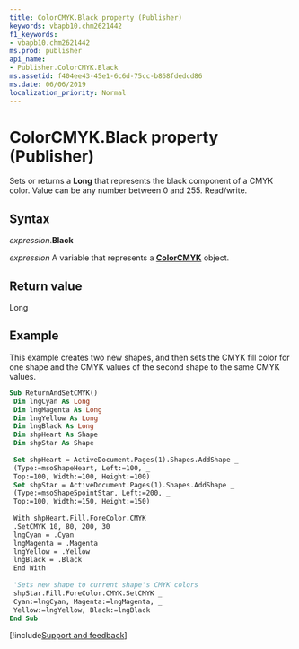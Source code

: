 ```yaml
---
title: ColorCMYK.Black property (Publisher)
keywords: vbapb10.chm2621442
f1_keywords:
- vbapb10.chm2621442
ms.prod: publisher
api_name:
- Publisher.ColorCMYK.Black
ms.assetid: f404ee43-45e1-6c6d-75cc-b868fdedcd86
ms.date: 06/06/2019
localization_priority: Normal
---
```



# ColorCMYK.Black property (Publisher)

Sets or returns a **Long** that represents the black component of a CMYK color. Value can be any number between 0 and 255. Read/write.


## Syntax

_expression_.**Black**

_expression_ A variable that represents a **[ColorCMYK](Publisher.ColorCMYK.md)** object.


## Return value

Long


## Example

This example creates two new shapes, and then sets the CMYK fill color for one shape and the CMYK values of the second shape to the same CMYK values.

```vb
Sub ReturnAndSetCMYK() 
 Dim lngCyan As Long 
 Dim lngMagenta As Long 
 Dim lngYellow As Long 
 Dim lngBlack As Long 
 Dim shpHeart As Shape 
 Dim shpStar As Shape 
 
 Set shpHeart = ActiveDocument.Pages(1).Shapes.AddShape _ 
 (Type:=msoShapeHeart, Left:=100, _ 
 Top:=100, Width:=100, Height:=100) 
 Set shpStar = ActiveDocument.Pages(1).Shapes.AddShape _ 
 (Type:=msoShape5pointStar, Left:=200, _ 
 Top:=100, Width:=150, Height:=150) 
 
 With shpHeart.Fill.ForeColor.CMYK 
 .SetCMYK 10, 80, 200, 30 
 lngCyan = .Cyan 
 lngMagenta = .Magenta 
 lngYellow = .Yellow 
 lngBlack = .Black 
 End With 
 
 'Sets new shape to current shape's CMYK colors 
 shpStar.Fill.ForeColor.CMYK.SetCMYK _ 
 Cyan:=lngCyan, Magenta:=lngMagenta, _ 
 Yellow:=lngYellow, Black:=lngBlack 
End Sub
```

[!include[Support and feedback](~/includes/feedback-boilerplate.md)]